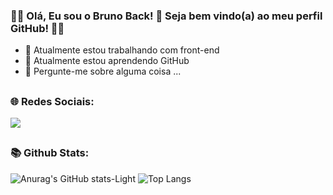 ### 👋🏻 Olá, Eu sou o Bruno Back! 🌱 Seja bem vindo(a) ao meu perfil GitHub! 👋🏻

- 🔭 Atualmente estou trabalhando com front-end
- 🌱 Atualmente estou aprendendo GitHub
- 💬 Pergunte-me sobre alguma coisa ...

##

### 🌐 Redes Sociais:

<a href="https://www.facebook.com/bruno.back.562" target="_blank"><img src="https://img.shields.io/badge/Facebook-1877F2?style=for-the-badge&logo=facebook&logoColor=white" target="_blank"></a>

##

### 📚 Github Stats:

![Anurag's GitHub stats-Light](https://github-readme-stats.vercel.app/api?username=brunoback&show_icons=true&theme=tokyonight#gh-light-mode-only)
![Top Langs](https://github-readme-stats.vercel.app/api/top-langs/?username=anuraghazra&layout=compact&theme=tokyonight#gh)

##

###
